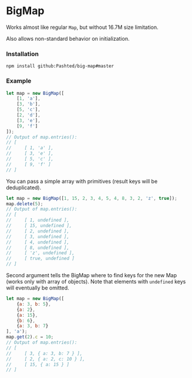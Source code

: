 # BigMap

Works almost like regular `Map`, but without 16.7M size limitation.

Also allows non-standard behavior on initialization.

### Installation

```shell
npm install github:Pashted/big-map#master
```

### Example

```javascript
let map = new BigMap([
    [1, 'a'],
    [3, 'b'],
    [5, 'c'],
    [2, 'd'],
    [3, 'e'],
    [9, 'f']
]);
// Output of map.entries():
// [
//     [ 1, 'a' ],
//     [ 3, 'e' ],
//     [ 5, 'c' ],
//     [ 9, 'f' ]
// ]
```

You can pass a simple array with primitives (result keys will be deduplicated).

```javascript
let map = new BigMap([1, 15, 2, 3, 4, 5, 4, 8, 3, 2, 'z', true]);
map.delete(5);
// Output of map.entries():
// [
//     [ 1, undefined ],
//     [ 15, undefined ],
//     [ 2, undefined ],
//     [ 3, undefined ],
//     [ 4, undefined ],
//     [ 8, undefined ],
//     [ 'z', undefined ],
//     [ true, undefined ]
// ]
```

Second argument tells the BigMap where to find keys for the new Map (works only with array of objects). Note that elements with `undefined` keys will eventually be omitted.
```javascript
let map = new BigMap([
    {a: 3, b: 5},
    {a: 2},
    {a: 15},
    {b: 6},
    {a: 3, b: 7}
], 'a');
map.get(2).c = 10;
// Output of map.entries():
// [
//     [ 3, { a: 3, b: 7 } ],
//     [ 2, { a: 2, c: 10 } ],
//     [ 15, { a: 15 } ]
// ]
```
